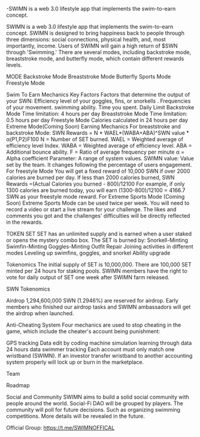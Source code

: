
-SWIMN
is a web 3.0 lifestyle app that implements the swim-to-earn concept.


SWIMN is a web 3.0 lifestyle app that implements the swim-to-earn concept. SWIMN is designed to bring happiness back to people through three dimensions: social connections, physical health, and, most importantly, income. Users of SWIMN will gain a high return of $SWN through 'Swimming.' There are several modes, including backstroke mode, breaststroke mode, and butterfly mode, which contain different rewards levels.

MODE
Backstroke Mode
Breaststroke Mode
Butterfly Sports Mode
Freestyle Mode

Swim To Earn Mechanics
 Key Factors
Factors that determine the output of your SWN:
Efficiency level of your goggles, fins, or snorkells .
Frequencies of your movement.
swimming ability.
Time you spent.
Daily Limit
Backstroke Mode
Time limitation: 4 hours per day
Breaststroke Mode
Time limitation: 0.5 hours per day
Freestyle Mode
Calories calculated in 24 hours per day
Extreme Mode(Coming Soon)
Earning Mechanics
For breaststroke and backstroke Mode:
SWN Rewards = N * WAEL*(WABA+ABA)^SWN value * α(P1,P2)F100
N = Number of SET burned.
WAEL = Weighted average of efficiency level Index.
WABA = Weighted average of efficiency level.
ABA = Additional bounce ability.
F = Ratio of average frequency per minute
α = Alpha coefficient
Parameter: A range of system values.
SWIMN value: Value set by the team. It changes following the percentage of users engagement.
For freestyle Mode
You will get a fixed reward of 10,000 SWN if over 2000 calories are burned per day.
If less than 2000 calories burned, SWN Rewards =(Actual Calories you burned - 800)/12100 For example, if only 1300 calories are burned today, you will earn (1300-800)/12100 = 4166.7 SWN as your freestyle mode reward.
For Extreme Sports Mode (Coming Soon)
Extreme Sports Mode can be used twice per week. You will need to record a video or start a live stream for your challenge. The likes and comments you got and the challenges' difficulties will be directly reflected in the rewards.

TOKEN
SET
SET has an unlimited supply and is earned when a user staked or opens the mystery combo box.
The SET is burned by:
Snorkell-Minting
Swimfin-Minting
Goggles-Minting
Outfit Repair
Joining activities in different modes
Leveling up swimfins, goggles, and snorkel
Ability upgrade

Tokenomics
The initial supply of SET is 10,000,000. There are 100,000 SET minted per 24 hours for staking pools. SWIMN members have the right to vote for daily output of SET one week after SWIMN farm released.

SWN 
Tokenomics


Airdrop
1,294,600,000 SWN (1.2946%) are reserved for airdrop. Early members who finished our airdrop tasks and SWIMN ambassadors will get the airdrop when launched.

Anti-Cheating System
Four mechanics are used to stop cheating in the game, which include the cheater's account being punishment:

GPS tracking
Data edit by coding
machine simulation learning through data
24 hours data swimmer tracking
Each account must only match one wristband (SWIMN). If an investor transfer wristband to another accounting system properly will lock up or burn in the marketplace.

Team

Roadmap

Social and Community
SWIMN aims to build a solid social community with people around the world. Social-Fi DAO will be grouped by players. The community will poll for future decisions. Such as organizing swimming competitions. More details will be revealed in the future.


Official Group: https://t.me/SWIMNOFFICAL

